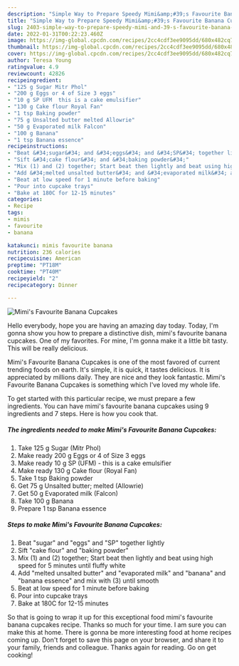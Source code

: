 ```yaml
---
description: "Simple Way to Prepare Speedy Mimi&amp;#39;s Favourite Banana Cupcakes"
title: "Simple Way to Prepare Speedy Mimi&amp;#39;s Favourite Banana Cupcakes"
slug: 2403-simple-way-to-prepare-speedy-mimi-and-39-s-favourite-banana-cupcakes
date: 2022-01-31T00:22:23.460Z
image: https://img-global.cpcdn.com/recipes/2cc4cdf3ee9095dd/680x482cq70/mimis-favourite-banana-cupcakes-recipe-main-photo.jpg
thumbnail: https://img-global.cpcdn.com/recipes/2cc4cdf3ee9095dd/680x482cq70/mimis-favourite-banana-cupcakes-recipe-main-photo.jpg
cover: https://img-global.cpcdn.com/recipes/2cc4cdf3ee9095dd/680x482cq70/mimis-favourite-banana-cupcakes-recipe-main-photo.jpg
author: Teresa Young
ratingvalue: 4.9
reviewcount: 42826
recipeingredient:
- "125 g Sugar Mitr Phol"
- "200 g Eggs or 4 of Size 3 eggs"
- "10 g SP UFM  this is a cake emulsifier"
- "130 g Cake flour Royal Fan"
- "1 tsp Baking powder"
- "75 g Unsalted butter melted Allowrie"
- "50 g Evaporated milk Falcon"
- "100 g Banana"
- "1 tsp Banana essence"
recipeinstructions:
- "Beat &#34;sugar&#34; and &#34;eggs&#34; and &#34;SP&#34; together lightly"
- "Sift &#34;cake flour&#34; and &#34;baking powder&#34;"
- "Mix (1) and (2) together; Start beat then lightly and beat using high speed for 5 minutes until fluffy white"
- "Add &#34;melted unsalted butter&#34; and &#34;evaporated milk&#34; and &#34;banana&#34; and &#34;banana essence&#34; and mix with (3) until smooth"
- "Beat at low speed for 1 minute before baking"
- "Pour into cupcake trays"
- "Bake at 180C for 12-15 minutes"
categories:
- Recipe
tags:
- mimis
- favourite
- banana

katakunci: mimis favourite banana 
nutrition: 236 calories
recipecuisine: American
preptime: "PT18M"
cooktime: "PT40M"
recipeyield: "2"
recipecategory: Dinner

---
```



![Mimi&#39;s Favourite Banana Cupcakes](https://img-global.cpcdn.com/recipes/2cc4cdf3ee9095dd/680x482cq70/mimis-favourite-banana-cupcakes-recipe-main-photo.jpg)

Hello everybody, hope you are having an amazing day today. Today, I'm gonna show you how to prepare a distinctive dish, mimi&#39;s favourite banana cupcakes. One of my favorites. For mine, I'm gonna make it a little bit tasty. This will be really delicious.

Mimi&#39;s Favourite Banana Cupcakes is one of the most favored of current trending foods on earth. It's simple, it is quick, it tastes delicious. It is appreciated by millions daily. They are nice and they look fantastic. Mimi&#39;s Favourite Banana Cupcakes is something which I've loved my whole life.




To get started with this particular recipe, we must prepare a few ingredients. You can have mimi&#39;s favourite banana cupcakes using 9 ingredients and 7 steps. Here is how you cook that.

<!--inarticleads1-->

##### The ingredients needed to make Mimi&#39;s Favourite Banana Cupcakes:

1. Take 125 g Sugar (Mitr Phol)
1. Make ready 200 g Eggs or 4 of Size 3 eggs
1. Make ready 10 g SP (UFM) - this is a cake emulsifier
1. Make ready 130 g Cake flour (Royal Fan)
1. Take 1 tsp Baking powder
1. Get 75 g Unsalted butter; melted (Allowrie)
1. Get 50 g Evaporated milk (Falcon)
1. Take 100 g Banana
1. Prepare 1 tsp Banana essence




<!--inarticleads2-->

##### Steps to make Mimi&#39;s Favourite Banana Cupcakes:

1. Beat &#34;sugar&#34; and &#34;eggs&#34; and &#34;SP&#34; together lightly
1. Sift &#34;cake flour&#34; and &#34;baking powder&#34;
1. Mix (1) and (2) together; Start beat then lightly and beat using high speed for 5 minutes until fluffy white
1. Add &#34;melted unsalted butter&#34; and &#34;evaporated milk&#34; and &#34;banana&#34; and &#34;banana essence&#34; and mix with (3) until smooth
1. Beat at low speed for 1 minute before baking
1. Pour into cupcake trays
1. Bake at 180C for 12-15 minutes




So that is going to wrap it up for this exceptional food mimi&#39;s favourite banana cupcakes recipe. Thanks so much for your time. I am sure you can make this at home. There is gonna be more interesting food at home recipes coming up. Don't forget to save this page on your browser, and share it to your family, friends and colleague. Thanks again for reading. Go on get cooking!
